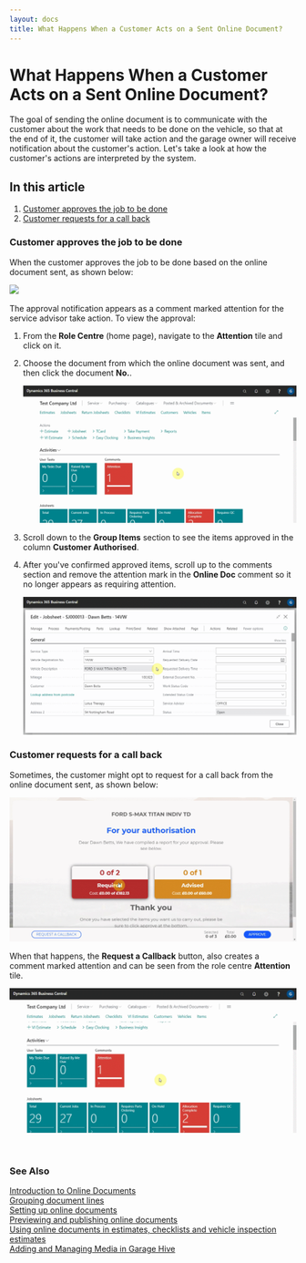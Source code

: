 ```yaml
---
layout: docs
title: What Happens When a Customer Acts on a Sent Online Document? 
---
```


# What Happens When a Customer Acts on a Sent Online Document?

The goal of sending the online document is to communicate with the customer about the work that needs to be done on the vehicle, so that at the end of it, the customer will take action and the garage owner will receive notification about the customer's action. Let's take a look at how the customer's actions are interpreted by the system.

## In this article

1. [Customer approves the job to be done](#customer-approves-the-job-to-be-done)
2. [Customer requests for a call back](#customer-requests-for-a-call-back)

### Customer approves the job to be done
When the customer approves the job to be done based on the online document sent, as shown below:

![](media/garagehive-online-documents-customers-actions1.gif)

The approval notification appears as a comment marked attention for the service advisor take action. To view the approval:
1. From the **Role Centre** (home page), navigate to the **Attention** tile and click on it.
2. Choose the document from which the online document was sent, and then click the document **No.**.

   ![](media/garagehive-online-documents-customers-actions2.gif)

3. Scroll down to the **Group Items** section to see the items approved in the column **Customer Authorised**.
4. After you've confirmed approved items, scroll up to the comments section and remove the attention mark in the **Online Doc** comment so it no longer appears as requiring attention.

   ![](media/garagehive-online-documents-customers-actions3.gif)

### Customer requests for a call back
Sometimes, the customer might opt to request for a call back from the online document sent, as shown below:

![](media/garagehive-online-documents-customers-actions4.gif)

When that happens, the **Request a Callback** button, also creates a comment marked attention and can be seen from the role centre **Attention** tile.

![](media/garagehive-online-documents-customers-actions5.gif)


<br>

### **See Also**

[Introduction to Online Documents](garagehive-online-documents-introduction.html) \
[Grouping document lines](garagehive-group-items-grouping-document-lines.html) \
[Setting up online documents](garagehive-online-documents-setting-up-online-documents.html) \
[Previewing and publishing online documents](garagehive-online-documents-previewing-and-publishing-online-documents.html) \
[Using online documents in estimates, checklists and vehicle inspection estimates](garagehive-online-documents-using-online-documents-in-estimates-checklists-and-vehicle-inspection-estimates.html) \
[Adding and Managing Media in Garage Hive](garagehive-online-documents-adding-and-managing-media.html)
